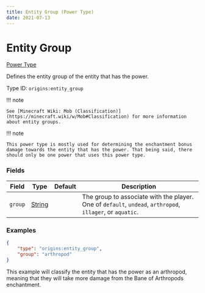 ```yaml
---
title: Entity Group (Power Type)
date: 2021-07-13
---
```


# Entity Group

[Power Type](../power_types.md)

Defines the entity group of the entity that has the power.

Type ID: `origins:entity_group`

!!! note

    See [Minecraft Wiki: Mob (Classification)](https://minecraft.wiki/w/Mob#Classification) for more information about entity groups.

!!! note

    This power type is mostly used for determining the enchantment bonus damage towards the entity that has the power. That being said, there should only be one power that uses this power type.


### Fields

Field  | Type | Default | Description
-------|------|---------|-------------
`group` | [String](../data_types/string.md) | | The group to associate with the player. One of `default`, `undead`, `arthropod`, `illager`, or `aquatic`.


### Examples

```json
{
    "type": "origins:entity_group",
	"group": "arthropod"
}
```

This example will classify the entity that has the power as an arthropod, meaning that they will take more damage from the Bane of Arthropods enchantment.
